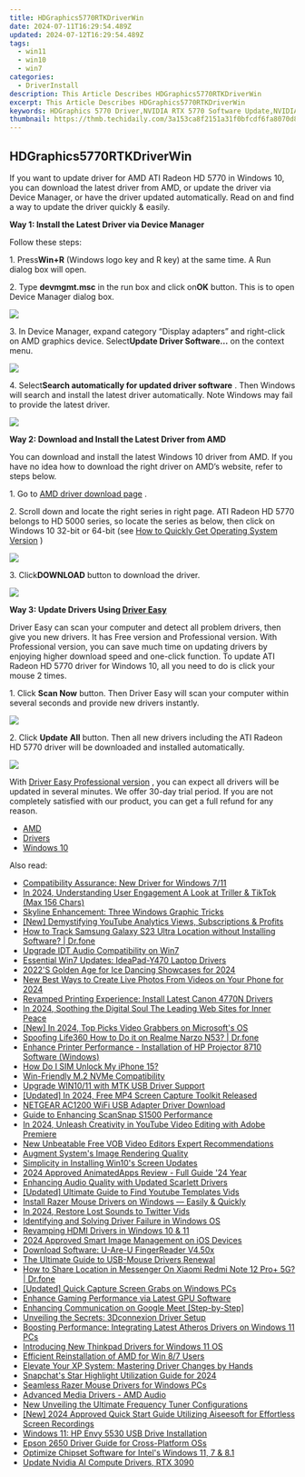 ```yaml
---
title: HDGraphics5770RTKDriverWin
date: 2024-07-11T16:29:54.489Z
updated: 2024-07-12T16:29:54.489Z
tags:
  - win11
  - win10
  - win7
categories:
  - DriverInstall
description: This Article Describes HDGraphics5770RTKDriverWin
excerpt: This Article Describes HDGraphics5770RTKDriverWin
keywords: HDGraphics 5770 Driver,NVIDIA RTX 5770 Software Update,NVIDIA Graphics Card RTX 5770 Win32,HDGraphics 5770 Windows Drivers,RTX 5770 Graphics Adapter BIOS Updates,Latest HDGraphics 5770 Driver for Windows,NVIDIA RTX 5770 Performance Enhancement Tools
thumbnail: https://thmb.techidaily.com/3a153ca8f2151a31f0bfcdf6fa8070d85fd583f87560d1faafe457040c6fd984.jpg
---
```


## HDGraphics5770RTKDriverWin

 If you want to update driver for AMD ATI Radeon HD 5770 in Windows 10, you can download the latest driver from AMD, or update the driver via Device Manager, or have the driver updated automatically. Read on and find a way to update the driver quickly & easily.
  
**Way 1: Install the Latest Driver via Device Manager**
  
 Follow these steps:  
  
 1\. Press**Win+R** (Windows logo key and R key) at the same time. A Run dialog box will open.  
  
 2\. Type **devmgmt.msc** in the run box and click on**OK** button. This is to open Device Manager dialog box.  
  
![](https://images.drivereasy.com/wp-content/uploads/2016/12/img_5857a51448230.png)
  
 3\. In Device Manager, expand category “Display adapters” and right-click on AMD graphics device. Select**Update Driver Software…** on the context menu.  
  
![](https://images.drivereasy.com/wp-content/uploads/2016/12/img_5857a5367b22f.jpg)
  
 4\. Select**Search automatically for updated driver software** . Then Windows will search and install the latest driver automatically. Note Windows may fail to provide the latest driver.  
  
![](https://images.drivereasy.com/wp-content/uploads/2016/12/img_5857a57107fc1.jpg)
  
**Way 2: Download and Install the Latest Driver from AMD**
  
 You can download and install the latest Windows 10 driver from AMD. If you have no idea how to download the right driver on AMD’s website, refer to steps below.  
  
 1\. Go to [AMD driver download page](http://support.amd.com/en-us/download) .  
  
 2\. Scroll down and locate the right series in right page. ATI Radeon HD 5770 belongs to HD 5000 series, so locate the series as below, then click on Windows 10 32-bit or 64-bit (see [How to Quickly Get Operating System Version](https://tools.techidaily.com/drivereasy/download/) )  
  
![](https://images.drivereasy.com/wp-content/uploads/2016/12/img_5857a73e47916.jpg)
  
 3\. Click**DOWNLOAD** button to download the driver.  
  
![](https://images.drivereasy.com/wp-content/uploads/2016/12/img_5857a866968be.jpg)
  
 **Way 3: Update Drivers Using [Driver Easy](https://tools.techidaily.com/drivereasy/download/)**

 Driver Easy can scan your computer and detect all problem drivers, then give you new drivers. It has Free version and Professional version. With Professional version, you can save much time on updating drivers by enjoying higher download speed and one-click function.  To update ATI Radeon HD 5770 driver for Windows 10, all you need to do is click your mouse 2 times.
  
1\. Click **Scan Now**  button. Then Driver Easy will scan your computer within several seconds and provide new drivers instantly.
  
![](https://images.drivereasy.com/wp-content/uploads/2017/04/img_58fd8f490cd6c.png)
  
2\. Click **Update**  **All** button. Then all new drivers including the ATI Radeon HD 5770 driver will be downloaded and installed automatically.
  
![](https://images.drivereasy.com/wp-content/uploads/2017/04/img_58fd900b2662f.jpg)

 With [Driver Easy Professional version](https://tools.techidaily.com/drivereasy/download/) , you can expect all drivers will be updated in several minutes. We offer 30-day trial period. If you are not completely satisfied with our product, you can get a full refund for any reason.

* [AMD](https://tools.techidaily.com/drivereasy/download/)
* [Drivers](https://tools.techidaily.com/drivereasy/download/)
* [Windows 10](https://tools.techidaily.com/drivereasy/download/)

<ins class="adsbygoogle"
     style="display:block"
     data-ad-format="autorelaxed"
     data-ad-client="ca-pub-7571918770474297"
     data-ad-slot="1223367746"></ins>



<ins class="adsbygoogle"
     style="display:block"
     data-ad-client="ca-pub-7571918770474297"
     data-ad-slot="8358498916"
     data-ad-format="auto"
     data-full-width-responsive="true"></ins>



<span class="atpl-alsoreadstyle">Also read:</span>
<div><ul>
<li><a href="https://driver-install.techidaily.com/compatibility-assurance-new-driver-for-windows-711/"><u>Compatibility Assurance: New Driver for Windows 7/11</u></a></li>
<li><a href="https://tiktok-clips.techidaily.com/in-2024-understanding-user-engagement-a-look-at-triller-and-tiktok-max-156-chars/"><u>In 2024, Understanding User Engagement  A Look at Triller & TikTok (Max 156 Chars)</u></a></li>
<li><a href="https://driver-install.techidaily.com/skyline-enhancement-three-windows-graphic-tricks/"><u>Skyline Enhancement: Three Windows Graphic Tricks</u></a></li>
<li><a href="https://youtube-videos.techidaily.com/new-demystifying-youtube-analytics-views-subscriptions-and-profits/"><u>[New] Demystifying YouTube Analytics  Views, Subscriptions & Profits</u></a></li>
<li><a href="https://android-location-track.techidaily.com/how-to-track-samsung-galaxy-s23-ultra-location-without-installing-software-drfone-by-drfone-virtual-android/"><u>How to Track Samsung Galaxy S23 Ultra Location without Installing Software? | Dr.fone</u></a></li>
<li><a href="https://driver-install.techidaily.com/upgrade-idt-audio-compatibility-on-win7/"><u>Upgrade IDT Audio Compatibility on Win7</u></a></li>
<li><a href="https://driver-install.techidaily.com/essential-win7-updates-ideapad-y470-laptop-drivers/"><u>Essential Win7 Updates: IdeaPad-Y470 Laptop Drivers</u></a></li>
<li><a href="https://extra-information.techidaily.com/2022s-golden-age-for-ice-dancing-showcases-for-2024/"><u>2022'S Golden Age for Ice Dancing Showcases for 2024</u></a></li>
<li><a href="https://video-content-creator.techidaily.com/new-best-ways-to-create-live-photos-from-videos-on-your-phone-for-2024/"><u>New Best Ways to Create Live Photos From Videos on Your Phone for 2024</u></a></li>
<li><a href="https://driver-install.techidaily.com/revamped-printing-experience-install-latest-canon-4770n-drivers/"><u>Revamped Printing Experience: Install Latest Canon 4770N Drivers</u></a></li>
<li><a href="https://voice-adjusting.techidaily.com/in-2024-soothing-the-digital-soul-the-leading-web-sites-for-inner-peace/"><u>In 2024, Soothing the Digital Soul The Leading Web Sites for Inner Peace</u></a></li>
<li><a href="https://screen-mirroring-recording.techidaily.com/new-in-2024-top-picks-video-grabbers-on-microsofts-os/"><u>[New] In 2024, Top Picks  Video Grabbers on Microsoft's OS</u></a></li>
<li><a href="https://fake-location.techidaily.com/spoofing-life360-how-to-do-it-on-realme-narzo-n53-drfone-by-drfone-virtual-android/"><u>Spoofing Life360 How to Do it on Realme Narzo N53? | Dr.fone</u></a></li>
<li><a href="https://driver-install.techidaily.com/enhance-printer-performance-installation-of-hp-projector-8710-software-windows/"><u>Enhance Printer Performance - Installation of HP Projector 8710 Software (Windows)</u></a></li>
<li><a href="https://sim-unlock.techidaily.com/how-do-i-sim-unlock-my-iphone-15-by-drfone-ios/"><u>How Do I SIM Unlock My iPhone 15?</u></a></li>
<li><a href="https://driver-install.techidaily.com/win-friendly-m2-nvme-compatibility/"><u>Win-Friendly M.2 NVMe Compatibility</u></a></li>
<li><a href="https://driver-install.techidaily.com/upgrade-win1011-with-mtk-usb-driver-support/"><u>Upgrade WIN10/11 with MTK USB Driver Support</u></a></li>
<li><a href="https://screen-activity-recording.techidaily.com/updated-in-2024-free-mp4-screen-capture-toolkit-released/"><u>[Updated] In 2024, Free MP4 Screen Capture Toolkit Released</u></a></li>
<li><a href="https://driver-install.techidaily.com/netgear-ac1200-wifi-usb-adapter-driver-download/"><u>NETGEAR AC1200 WiFi USB Adapter Driver Download</u></a></li>
<li><a href="https://driver-install.techidaily.com/guide-to-enhancing-scansnap-s1500-performance/"><u>Guide to Enhancing ScanSnap S1500 Performance</u></a></li>
<li><a href="https://youtube-help.techidaily.com/in-2024-unleash-creativity-in-youtube-video-editing-with-adobe-premiere/"><u>In 2024, Unleash Creativity in YouTube Video Editing with Adobe Premiere</u></a></li>
<li><a href="https://ai-driven-video-production.techidaily.com/new-unbeatable-free-vob-video-editors-expert-recommendations/"><u>New Unbeatable Free VOB Video Editors Expert Recommendations</u></a></li>
<li><a href="https://driver-install.techidaily.com/augment-systems-image-rendering-quality/"><u>Augment System's Image Rendering Quality</u></a></li>
<li><a href="https://driver-install.techidaily.com/simplicity-in-installing-win10s-screen-updates/"><u>Simplicity in Installing Win10's Screen Updates</u></a></li>
<li><a href="https://extra-hints.techidaily.com/2024-approved-animatedapps-review-full-guide-24-year/"><u>2024 Approved  AnimatedApps Review - Full Guide '24 Year</u></a></li>
<li><a href="https://driver-install.techidaily.com/enhancing-audio-quality-with-updated-scarlett-drivers/"><u>Enhancing Audio Quality with Updated Scarlett Drivers</u></a></li>
<li><a href="https://youtube-tips.techidaily.com/ed-ultimate-guide-to-find-youtube-templates-vids/"><u>[Updated] Ultimate Guide to Find Youtube Templates Vids</u></a></li>
<li><a href="https://driver-install.techidaily.com/1720063073530-install-razer-mouse-drivers-on-windows-easily-and-quickly/"><u>Install Razer Mouse Drivers on Windows — Easily & Quickly</u></a></li>
<li><a href="https://twitter-videos.techidaily.com/in-2024-restore-lost-sounds-to-twitter-vids/"><u>In 2024, Restore Lost Sounds to Twitter Vids</u></a></li>
<li><a href="https://driver-install.techidaily.com/identifying-and-solving-driver-failure-in-windows-os/"><u>Identifying and Solving Driver Failure in Windows OS</u></a></li>
<li><a href="https://driver-install.techidaily.com/revamping-hdmi-drivers-in-windows-10-and-11/"><u>Revamping HDMI Drivers in Windows 10 & 11</u></a></li>
<li><a href="https://extra-guidance.techidaily.com/2024-approved-smart-image-management-on-ios-devices/"><u>2024 Approved  Smart Image Management on iOS Devices</u></a></li>
<li><a href="https://driver-install.techidaily.com/download-software-u-are-u-fingerreader-v450x/"><u>Download Software: U-Are-U FingerReader V4.50x</u></a></li>
<li><a href="https://driver-install.techidaily.com/the-ultimate-guide-to-usb-mouse-drivers-renewal/"><u>The Ultimate Guide to USB-Mouse Drivers Renewal</u></a></li>
<li><a href="https://fake-location.techidaily.com/how-to-share-location-in-messenger-on-xiaomi-redmi-note-12-proplus-5g-drfone-by-drfone-virtual-android/"><u>How to Share Location in Messenger On Xiaomi Redmi Note 12 Pro+ 5G? | Dr.fone</u></a></li>
<li><a href="https://remote-screen-capture.techidaily.com/updated-quick-capture-screen-grabs-on-windows-pcs/"><u>[Updated] Quick Capture  Screen Grabs on Windows PCs</u></a></li>
<li><a href="https://driver-install.techidaily.com/enhance-gaming-performance-via-latest-gpu-software/"><u>Enhance Gaming Performance via Latest GPU Software</u></a></li>
<li><a href="https://digital-screen-recording.techidaily.com/enhancing-communication-on-google-meet-step-by-step/"><u>Enhancing Communication on Google Meet [Step-by-Step]</u></a></li>
<li><a href="https://driver-install.techidaily.com/unveiling-the-secrets-3dconnexion-driver-setup/"><u>Unveiling the Secrets: 3Dconnexion Driver Setup</u></a></li>
<li><a href="https://driver-install.techidaily.com/boosting-performance-integrating-latest-atheros-drivers-on-windows-11-pcs/"><u>Boosting Performance: Integrating Latest Atheros Drivers on Windows 11 PCs</u></a></li>
<li><a href="https://driver-install.techidaily.com/introducing-new-thinkpad-drivers-for-windows-11-os/"><u>Introducing New Thinkpad Drivers for Windows 11 OS</u></a></li>
<li><a href="https://driver-install.techidaily.com/efficient-reinstallation-of-amd-for-win-87-users/"><u>Efficient Reinstallation of AMD for Win 8/7 Users</u></a></li>
<li><a href="https://driver-install.techidaily.com/elevate-your-xp-system-mastering-driver-changes-by-hands/"><u>Elevate Your XP System: Mastering Driver Changes by Hands</u></a></li>
<li><a href="https://extra-approaches.techidaily.com/snapchats-star-highlight-utilization-guide-for-2024/"><u>Snapchat's Star Highlight  Utilization Guide for 2024</u></a></li>
<li><a href="https://driver-install.techidaily.com/seamless-razer-mouse-drivers-for-windows-pcs/"><u>Seamless Razer Mouse Drivers for Windows PCs</u></a></li>
<li><a href="https://driver-install.techidaily.com/advanced-media-drivers-amd-audio/"><u>Advanced Media Drivers - AMD Audio</u></a></li>
<li><a href="https://audio-editing.techidaily.com/new-unveiling-the-ultimate-frequency-tuner-configurations/"><u>New Unveiling the Ultimate Frequency Tuner Configurations</u></a></li>
<li><a href="https://screen-capture.techidaily.com/new-2024-approved-quick-start-guide-utilizing-aiseesoft-for-effortless-screen-recordings/"><u>[New] 2024 Approved  Quick Start Guide  Utilizing Aiseesoft for Effortless Screen Recordings</u></a></li>
<li><a href="https://driver-install.techidaily.com/windows-11-hp-envy-5530-usb-drive-installation/"><u>Windows 11: HP Envy 5530 USB Drive Installation</u></a></li>
<li><a href="https://driver-install.techidaily.com/epson-2650-driver-guide-for-cross-platform-oss/"><u>Epson 2650 Driver Guide for Cross-Platform OSs</u></a></li>
<li><a href="https://driver-install.techidaily.com/optimize-chipset-software-for-intels-windows-11-7-and-81/"><u>Optimize Chipset Software for Intel's Windows 11, 7 & 8.1</u></a></li>
<li><a href="https://driver-install.techidaily.com/update-nvidia-ai-compute-drivers-rtx-3090/"><u>Update Nvidia AI Compute Drivers, RTX 3090</u></a></li>
</ul></div>
